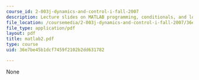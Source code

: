 ```yaml
---
course_id: 2-003j-dynamics-and-control-i-fall-2007
description: Lecture slides on MATLAB programming, conditionals, and loops.
file_location: /coursemedia/2-003j-dynamics-and-control-i-fall-2007/36e7be45b1dcf7459f2102b2dd631782_matlab2.pdf
file_type: application/pdf
layout: pdf
title: matlab2.pdf
type: course
uid: 36e7be45b1dcf7459f2102b2dd631782

---
```

None
